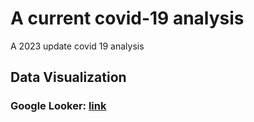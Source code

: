 # A current covid-19 analysis
A 2023 update covid 19 analysis 

## Data Visualization

### Google Looker: [link](https://lookerstudio.google.com/reporting/261f150a-939b-4144-8f5f-335f581cf28d)